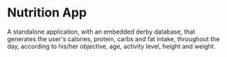 # Nutrition App
A standalone application, with an embedded derby database, that generates the user's calories, protein, carbs and fat intake, throughout the day, according to his/her objective, age, activity level, height and weight.
